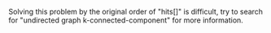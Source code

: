 Solving this problem by the original order of "hits[]" is difficult, try to search for "undirected graph k-connected-component" for more information.
